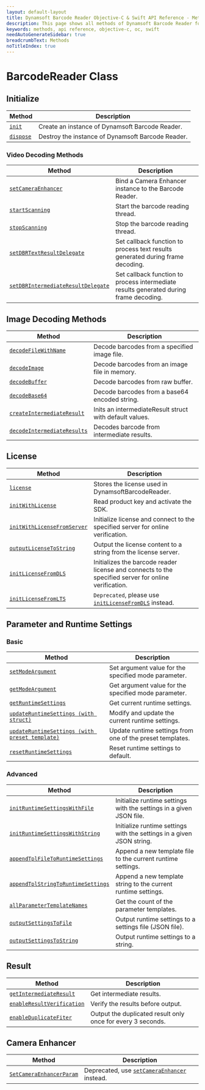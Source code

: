 ```yaml
---
layout: default-layout
title: Dynamsoft Barcode Reader Objective-C & Swift API Reference - Methods
description: This page shows all methods of Dynamsoft Barcode Reader for iOS SDK.
keywords: methods, api reference, objective-c, oc, swift
needAutoGenerateSidebar: true
breadcrumbText: Methods
noTitleIndex: true
---
```


# BarcodeReader Class

## Initialize
  
  | Method               | Description |
  |----------------------|-------------|
  | [`init`](primary-initialize.md#init) | Create an instance of Dynamsoft Barcode Reader. |
  | [`dispose`](primary-initialize.md#dispose) | Destroy the instance of Dynamsoft Barcode Reader. |

### Video Decoding Methods

  | Method               | Description |
  |----------------------|-------------|
  | [`setCameraEnhancer`](primary-video.md#setcameraenhancer) | Bind a Camera Enhancer instance to the Barcode Reader.  |
  | [`startScanning`](primary-video.md#startscanning) | Start the barcode reading thread. |
  | [`stopScanning`](primary-video.md#stopscanning) | Stop the barcode reading thread. |
  | [`setDBRTextResultDelegate`](primary-video.md#setdbrtextresultdelegate) | Set callback function to process text results generated during frame decoding. |
  | [`setDBRIntermediateResultDelegate`](primary-video.md#setdbrintermediateresultdelegate) | Set callback function to process intermediate results generated during frame decoding. |

## Image Decoding Methods

  | Method               | Description |
  |----------------------|-------------|
  | [`decodeFileWithName`](primary-decode.md#decodefilewithname) | Decode barcodes from a specified image file. |
  | [`decodeImage`](primary-decode.md#decodeimage) | Decode barcodes from an image file in memory. |
  | [`decodeBuffer`](primary-decode.md#decodebuffer) | Decode barcodes from raw buffer. |
  | [`decodeBase64`](primary-decode.md#decodebase64) | Decode barcodes from a base64 encoded string. |
  | [`createIntermediateResult`](primary-decode.md#createintermediateresult) | Inits an intermediateResult struct with default values. |
  | [`decodeIntermediateResults`](primary-decode.md#decodeintermediateresults) | Decodes barcode from intermediate results. |

## License

  | Method               | Description |
  |----------------------|-------------|
  | [`license`](primary-license.md#license) | Stores the license used in DynamsoftBarcodeReader. |
  | [`initWithLicense`](primary-license.md#initwithlicense) | Read product key and activate the SDK. |
  | [`initWithLicenseFromServer`](primary-license.md#initwithlicensefromserver) | Initialize license and connect to the specified server for online verification. |
  | [`outputLicenseToString`](primary-license.md#outputlicensetostring) | Output the license content to a string from the license server. |
  | [`initLicenseFromDLS`](primary-license.md#initlicensefromdls) | Initializes the barcode reader license and connects to the specified server for online verification. |
  | [`initLicenseFromLTS`](primary-license.md#initlicensefromlts) | `Deprecated`, please use [`initLicenseFromDLS`](primary-license.md#initlicensefromdls) instead. |

## Parameter and Runtime Settings

### Basic
  
  | Method               | Description |
  |----------------------|-------------|
  | [`setModeArgument`](primary-parameter-and-runtime-settings-basic.md#setmodeargument) | Set argument value for the specified mode parameter. |
  | [`getModeArgument`](primary-parameter-and-runtime-settings-basic.md#getmodeargument) | Get argument value for the specified mode parameter. |
  | [`getRuntimeSettings`](primary-parameter-and-runtime-settings-basic.md#getruntimesettings) | Get current runtime settings. |
  | [`updateRuntimeSettings (with struct)`](primary-parameter-and-runtime-settings-basic.md#updateruntimesettings) | Modify and update the current runtime settings. |
  | [`updateRuntimeSettings (with preset template)`](primary-parameter-and-runtime-settings-basic.md#with-a-preset-template) | Update runtime settings from one of the preset templates. |
  | [`resetRuntimeSettings`](primary-parameter-and-runtime-settings-basic.md#resetruntimesettings) | Reset runtime settings to default. |

### Advanced
  
  | Method               | Description |
  |----------------------|-------------|
  | [`initRuntimeSettingsWithFile`](primary-parameter-and-runtime-settings-advanced.md#initruntimesettingswithfile) | Initialize runtime settings with the settings in a given JSON file. |
  | [`initRuntimeSettingsWithString`](primary-parameter-and-runtime-settings-advanced.md#initruntimesettingswithstring) | Initialize runtime settings with the settings in a given JSON string. |
  | [`appendTplFileToRuntimeSettings`](primary-parameter-and-runtime-settings-advanced.md#appendtplfiletoruntimesettings) | Append a new template file to the current runtime settings. |
  | [`appendTplStringToRuntimeSettings`](primary-parameter-and-runtime-settings-advanced.md#appendtplstringtoruntimesettings) | Append a new template string to the current runtime settings. |
  | [`allParameterTemplateNames`](primary-parameter-and-runtime-settings-advanced.md#allparametertemplatenames) | Get the count of the parameter templates. |
  | [`outputSettingsToFile`](primary-parameter-and-runtime-settings-advanced.md#outputsettingstofile) | Output runtime settings to a settings file (JSON file). |
  | [`outputSettingsToString`](primary-parameter-and-runtime-settings-advanced.md#outputsettingstostring) | Output runtime settings to a string. |

## Result

  | Method               | Description |
  |----------------------|-------------|
  | [`getIntermediateResult`](primary-result.md#getintermediateresult) | Get intermediate results. |
  | [`enableResultVerification`](primary-result.md#enableresultverification) | Verify the results before output. |
  | [`enableDuplicateFiter`](primary-result.md#enableduplicatefiter) | Output the duplicated result only once for every 3 seconds. |

## Camera Enhancer
  
   | Method               | Description |
   |----------------------|-------------|
   | [`SetCameraEnhancerParam`](primary-camera.md#setcameraenhancerparam) | Deprecated, use [`setCameraEnhancer`](primary-video.md#setcameraenhancer) instead. |
